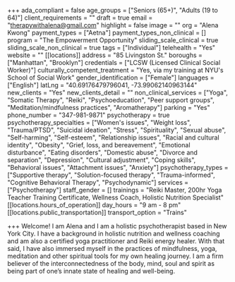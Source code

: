 +++
ada_compliant = false
age_groups = ["Seniors (65+)", "Adults (19 to 64)"]
client_requirements = ""
draft = true
email = "therapywithalena@gmail.com"
highlight = false
image = ""
org = "Alena Kwong"
payment_types = ["Aetna"]
payment_types_non_clinical = []
program = "The Empowerment Opportunity"
sliding_scale_clinical = true
sliding_scale_non_clinical = true
tags = ["Individual"]
telehealth = "Yes"
website = ""
[[locations]]
address = "85 Livingston St."
boroughs = ["Manhattan", "Brooklyn"]
credentials = ["LCSW (Licensed Clinical Social Worker)"]
culturally_competent_treatment = "Yes, via my training at NYU's School of Social Work"
gender_identification = ["Female"]
languages = ["English"]
latLng = "40.69176479796041, -73.99062140963144"
new_clients = "Yes"
new_clients_detail = ""
non_clinical_services = ["Yoga", "Somatic Therapy", "Reiki", "Psychoeducation", "Peer support groups", "Meditation/mindfulness practices", "Aromatherapy"]
parking = "Yes"
phone_number = "347-981-9871"
psychotherapy = true
psychotherapy_specialties = ["Women's issues", "Weight loss", "Trauma/PTSD", "Suicidal ideation", "Stress", "Spirituality", "Sexual abuse", "Self-harming", "Self-esteem", "Relationship issues", "Racial and cultural identity", "Obesity", "Grief, loss, and bereavement", "Emotional disturbance", "Eating disorders", "Domestic abuse", "Divorce and separation", "Depression", "Cultural adjustment", "Coping skills", "Behavioral issues", "Attachment issues", "Anxiety"]
psychotherapy_types = ["Supportive therapy", "Solution-focused therapy", "Trauma-informed", "Cognitive Behavioral Therapy", "Psychodynamic"]
services = ["Psychotherapy"]
staff_gender = []
trainings = "Reiki Master, 200hr Yoga Teacher Training Certificate, Wellness Coach, Holistic Nutrition Specialist"
[[locations.hours_of_operation]]
day_hours = "9 am - 8 pm"
[[locations.public_transportation]]
transport_option = "Trains"

+++
Welcome! I am Alena and I am a holistic psychotherapist based in New York City. I have a background in holistic nutrition and wellness coaching and am also a certified yoga practitioner and Reiki energy healer. With that said, I have also immersed myself in the practices of mindfulness, yoga, meditation and other spiritual tools for my own healing journey. I am a firm believer of the interconnectedness of the body, mind, soul and spirit as being part of one’s innate state of healing and well-being.